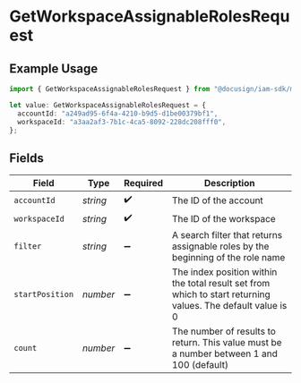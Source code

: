 # GetWorkspaceAssignableRolesRequest

## Example Usage

```typescript
import { GetWorkspaceAssignableRolesRequest } from "@docusign/iam-sdk/models/operations";

let value: GetWorkspaceAssignableRolesRequest = {
  accountId: "a249ad95-6f4a-4210-b9d5-d1be00379bf1",
  workspaceId: "a3aa2af3-7b1c-4ca5-8092-228dc208fff0",
};
```

## Fields

| Field                                                                                                       | Type                                                                                                        | Required                                                                                                    | Description                                                                                                 |
| ----------------------------------------------------------------------------------------------------------- | ----------------------------------------------------------------------------------------------------------- | ----------------------------------------------------------------------------------------------------------- | ----------------------------------------------------------------------------------------------------------- |
| `accountId`                                                                                                 | *string*                                                                                                    | :heavy_check_mark:                                                                                          | The ID of the account                                                                                       |
| `workspaceId`                                                                                               | *string*                                                                                                    | :heavy_check_mark:                                                                                          | The ID of the workspace                                                                                     |
| `filter`                                                                                                    | *string*                                                                                                    | :heavy_minus_sign:                                                                                          | A search filter that returns assignable roles by the beginning of the role name                             |
| `startPosition`                                                                                             | *number*                                                                                                    | :heavy_minus_sign:                                                                                          | The index position within the total result set from which to start returning values. The default value is 0 |
| `count`                                                                                                     | *number*                                                                                                    | :heavy_minus_sign:                                                                                          | The number of results to return. This value must be a number between 1 and 100 (default)                    |
